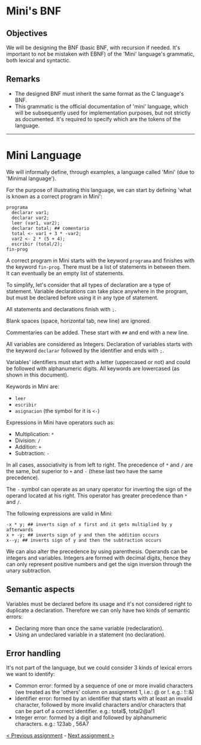 # Mini's BNF
## Objectives
We will be designing the BNF (basic BNF, with recursion if needed. It's important to not be mistaken with EBNF) of the 'Mini' language's grammatic, both lexical and syntactic.
## Remarks
- The designed BNF must inherit the same format as the C language's BNF.
- This grammatic is the official documentation of 'mini' language, which will be subsequently used for implementation purposes, but not strictly as documented. It's required to specify which are the tokens of the language.
---
# Mini Language
We will informally define, through examples, a language called 'Mini' (due to 'Minimal language').

For the purpose of illustrating this language, we can start by defining 'what is known as a correct program in Mini':

```mini
programa
  declarar var1;
  declarar var2;
  leer (var1, var2);
  declarar total; ## comentario
  total <- var1 + 3 * -var2;
  var2 <- 2 * (5 + 4);
  escribir (total/2);
fin-prog
```
A correct program in Mini starts with the keyword `programa` and finishes with the keyword `fin-prog`. There must be a list of statements in between them. It can eventually be an empty list of statements.

To simplify, let's consider that all types of declaration are a type of statement. Variable declarations can take place anywhere in the program, but must be declared before using it in any type of statement.

All statements and declarations finish with `;`.

Blank spaces (space, horizontal tab, new line) are ignored.

Commentaries can be added. These start with `##` and end with a new line.

All variables are considered as Integers. Declaration of variables starts with the keyword `declarar` followed by the identifier and ends with `;`.

Variables' identifiers must start with a letter (uppercased or not) and could be followed with alphanumeric digits. All keywords are lowercased (as shown in this document).

Keywords in Mini are:
- `leer`
- `escribir`
- `asignacion` (the symbol for it is `<-`)

Expressions in Mini have operators such as:
- Multiplication: `*`
- Division: `/`
- Addition: `+`
- Subtraction: `-`

In all cases, associativity is from left to right. The precedence of `*` and `/` are the same, but superior to `+` and `-` (these last two have the same precedence).

The `-` symbol can operate as an unary operator for inverting the sign of the operand located at his right. This operator has greater precedence than `*` and `/`.

The following expressions are valid in Mini:

```mini
-x * y; ## inverts sign of x first and it gets multiplied by y afterwards
x + -y; ## inverts sign of y and then the addition occurs
x--y; ## inverts sign of y and then the subtraction occurs
```
We can also alter the precedence by using parenthesis. Operands can be integers and variables. Integers are formed with decimal digits, hence they can only represent positive numbers and get the sign inversion through the unary subtraction.
## Semantic aspects
Variables must be declared before its usage and it's not considered right to duplicate a declaration. Therefore we can only have two kinds of semantic errors:
- Declaring more than once the same variable (redeclaration).
- Using an undeclared variable in a statement (no declaration).
## Error handling
It's not part of the language, but we could consider 3 kinds of lexical errors we want to identify:
- Common error: formed by a sequence of one or more invalid characters (we treated as the 'others' column on assignment 1, i.e.: @ or !. e.g.: !::&)
- Identifier error: formed by an identifier that starts with at least an invalid character, followed by more invalid characters and/or characters that can be part of a correct identifier. e.g.: total$, total2@a!1
- Integer error: formed by a digit and followed by alphanumeric characters. e.g.: 123ab , 56A7

[< Previous assignment](https://github.com/jlsuh/TP-SSL-K2004/tree/master/assignment1-elementary-scanner) - [Next assignment >](https://github.com/jlsuh/TP-SSL-K2004/tree/master/assignment3-scanner-flex)